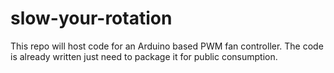 # slow-your-rotation
This repo will host code for an Arduino based PWM fan controller. The code is already written just need to package it for public consumption.
